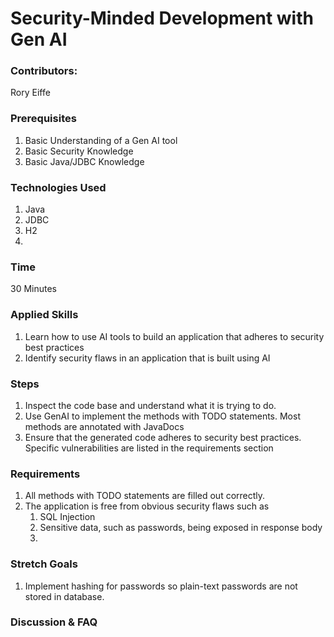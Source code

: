# Security-Minded Development with Gen AI

### Contributors:

Rory Eiffe

### Prerequisites

1. Basic Understanding of a Gen AI tool
2. Basic Security Knowledge
3. Basic Java/JDBC Knowledge

### Technologies Used
1. Java
1. JDBC
1. H2
1. 

### Time
30 Minutes

### Applied Skills

1. Learn how to use AI tools to build an application that adheres to security best practices
2. Identify security flaws in an application that is built using AI

### Steps

1. Inspect the code base and understand what it is trying to do.
1. Use GenAI to implement the methods with TODO statements. Most methods are annotated with JavaDocs
1. Ensure that the generated code adheres to security best practices. Specific vulnerabilities are listed in the requirements section

### Requirements

1. All methods with TODO statements are filled out correctly.
2. The application is free from obvious security flaws such as
    1. SQL Injection
    1. Sensitive data, such as passwords, being exposed in response body
    1. 


### Stretch Goals 

1. Implement hashing for passwords so plain-text passwords are not stored in database.

### Discussion & FAQ